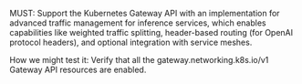 MUST: Support the Kubernetes Gateway API with an implementation for advanced traffic management for inference services, which enables capabilities like weighted traffic splitting, header-based routing (for OpenAI protocol headers), and optional integration with service meshes.

How we might test it: Verify that all the gateway.networking.k8s.io/v1 Gateway API resources are enabled.

